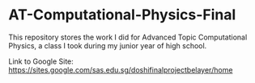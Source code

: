 # AT-Computational-Physics-Final
This repository stores the work I did for Advanced Topic Computational Physics, a class I took during my junior year of high school.

Link to Google Site: https://sites.google.com/sas.edu.sg/doshifinalprojectbelayer/home

